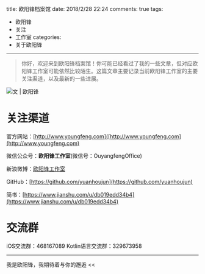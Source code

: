 title: 欧阳锋档案馆
date: 2018/2/28 22:24
comments: true
tags:
- 欧阳锋
- 关注
- 工作室
categories:
- 关于欧阳锋
---

>你好，欢迎来到欧阳锋档案馆！你可能已经看过了我的一些文章，但对应欧阳锋工作室可能依然比较陌生。这篇文章主要记录当前欧阳锋工作室的主要关注渠道，以及最新的一些进展。

![文 | 欧阳锋](http://upload-images.jianshu.io/upload_images/703764-379667eaf372fef7.png?imageMogr2/auto-orient/strip%7CimageView2/2/w/1240)

# 关注渠道
官方网站：[http://www.youngfeng.com]([http://www.youngfeng.com](http://www.youngfeng.com)

微信公众号：**欧阳锋工作室**(微信号：OuyangfengOffice)

新浪微博：[欧阳锋工作室](https://weibo.com/u/6140262139?refer_flag=1001030201_)

GitHub：[https://github.com/yuanhoujun](https://github.com/yuanhoujun)

简书：[https://www.jianshu.com/u/db019edd34b4](https://www.jianshu.com/u/db019edd34b4)

# 交流群
iOS交流群：468167089
Kotlin语言交流群：329673958

---
我是欧阳锋，我期待着与你的邂逅 << 